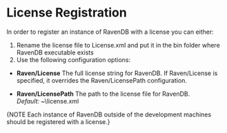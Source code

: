 ﻿# License Registration

In order to register an instance of RavenDB with a license you can either: 

1. Rename the license file to License.xml and put it in the bin folder where RavenDB executable exists
2. Use the following configuration options:

* **Raven/License**
	The full license string for RavenDB. If Raven/License is specified, it overrides the Raven/LicensePath configuration.

* **Raven/LicensePath**
	The path to the license file for RavenDB.   
	_Default:_ ~\license.xml

{NOTE Each instance of RavenDB outside of the development machines should be registered with a license.}